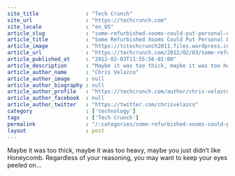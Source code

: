 ```yaml
---
site_title               : "Tech Crunch"
site_url                 : "https://techcrunch.com"
site_locale              : "en_US"
article_slug             : "some-refurbished-xooms-could-put-personal-data-in-the-wrong-hands"
article_title            : "Some Refurbished Xooms Could Put Personal Data In The Wrong Hands"
article_image            : "https://tctechcrunch2011.files.wordpress.com/2011/07/motorola-xoom-tablet-jpeg-800c397515-2.jpg?w=584&h=368&crop=1"
article_url              : "https://techcrunch.com/2012/02/03/some-refurbished-xooms-could-put-personal-data-in-the-wrong-hands/"
article_published_at     : "2012-02-03T11:55:56-02:00"
article_description      : "Maybe it was too thick, maybe it was too heavy, maybe you just didn’t like Honeycomb. Regardless of your reasoning, you may want to keep your eyes peeled on..."
article_author_name      : "Chris Velazco"
article_author_image     : null
article_author_biography : null
article_author_profile   : "https://techcrunch.com/author/chris-velazco/"
article_author_facebook  : null
article_author_twitter   : "https://twitter.com/chrisvelazco"
category                 : ['technology']
tags                     : ['Tech Crunch']
permalink                : "/:categories/some-refurbished-xooms-could-put-personal-data-in-the-wrong-hands/"
layout                   : post
---
```


Maybe it was too thick, maybe it was too heavy, maybe you just didn’t like Honeycomb. Regardless of your reasoning, you may want to keep your eyes peeled on...
